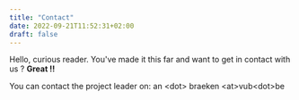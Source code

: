 ```yaml
---
title: "Contact"
date: 2022-09-21T11:52:31+02:00
draft: false
---
```


Hello, curious reader. You've made it this far and want to get in contact with us ? **Great !!**

You can contact the project leader on: an &lt;dot> braeken &lt;at>vub&lt;dot>be

